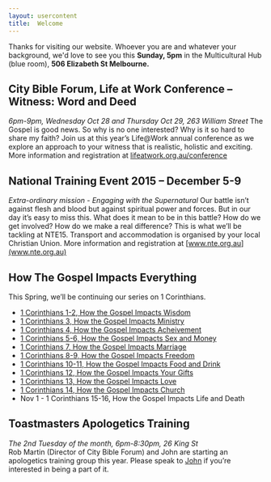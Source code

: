 ```yaml
---
layout: usercontent
title:  Welcome
---
```


Thanks for visiting our website. Whoever you are and whatever your background, we'd love to see you this __Sunday, 5pm__ in the Multicultural Hub (blue room), __506 Elizabeth St Melbourne.__

## City Bible Forum, Life at Work Conference – Witness: Word and Deed
_6pm-9pm, Wednesday Oct 28 and Thursday Oct 29, 263 William Street_
The Gospel is good news. So why is no one interested? Why is it so hard to share my faith? Join us at this year’s Life@Work annual conference as we explore an approach to your witness that is realistic, holistic and exciting. More information and registration at [lifeatwork.org.au/conference](lifeatwork.org.au/conference)

## National Training Event 2015 – December 5-9
_Extra-ordinary mission - Engaging with the Supernatural_
Our battle isn’t against flesh and blood but against spiritual power and forces. But in our day it’s easy to miss this. What does it mean to be in this battle? How do we get involved? How do we make a real difference? This is what we’ll be tackling at NTE15. Transport and accommodation is organised by your local Christian Union. More information and registration at [www.nte.org.au](www.nte.org.au)

## How The Gospel Impacts Everything
This Spring, we’ll be continuing our series on 1 Corinthians.

 * [1 Corinthians 1-2, How the Gospel Impacts Wisdom][1Cor1-2]
 * [1 Corinthians 3, How the Gospel Impacts Ministry][1Cor3]
 * [1 Corinthians 4, How the Gospel Impacts Acheivement][1Cor4]
 * [1 Corinthians 5-6, How the Gospel Impacts Sex and Money][1Cor5-6]
 * [1 Corinthians 7, How the Gospel Impacts Marriage][1Cor7]
 * [1 Corinthians 8-9, How the Gospel Impacts Freedom][1Cor8-9]
 * [1 Corinthians 10-11, How the Gospel Impacts Food and Drink][1Cor10-11]
 * [1 Corinthians 12, How the Gospel Impacts Your Gifts][1Cor12]
 * [1 Corinthians 13, How the Gospel Impacts Love][1Cor13]
 * [1 Corinthians 14, How the Gospel Impacts Church][1Cor14]
 * Nov 1 - 1 Corinthians 15-16, How the Gospel Impacts Life and Death


## Toastmasters Apologetics Training
_The 2nd Tuesday of the month, 6pm-8:30pm, 26 King St_  
Rob Martin (Director of City Bible Forum) and John are starting an apologetics training group this year. Please speak to [John] if you’re interested in being a part of it.


[John]: mailto:john.david.hudson@gmail.com
[1Cor1-2]: /2015/08/23/1_corinthians_1-2-how_the_gospel_impacts_wisdom-john_hudson.html
[1Cor3]:   /2015/08/30/1_corinthians_3-how_the_gospel_impacts_ministry-john_hudson.html
[1Cor4]:   /2015/09/06/1_corinthians_4-how_the_gospel_impacts_achievement-john_hudson.html
[1Cor5-6]: /2015/09/13/1_corinthians_5-6-how_the_gospel_impacts_sex_and_money-john_hudson.html
[1Cor7]:   /2015/09/20/1_corinthians_7-how_the_gospel_impacts_marriage-john_hudson.html
[1Cor8-9]: /2015/09/27/1_corinthians_8-9-how_the_gospel_impacts_freedom-john_hudson.html
[1Cor10-11]: /2015/10/04/1_corinthians_10-11-how_the_gospel_impacts_food_and_drink-john_hudson.html
[1Cor12]: /2015/10/11/1_corinthians_12-how_the_gospel_impacts_your_gifts-john_hudson.html
[1Cor13]: /2015/10/18/1_corinthians_13-how_the_gospel_impacts_love-john_hudson.html
[1Cor14]: /2015/10/25/1_corinthians_14-how_the_gospel_impacts_church-john_hudson.html

[Psalm12]: /2015/06/07/psalm_12-experiencing_gods_truth_in_a_world_of_confusion-john_hudson.html
[Psalm13]: /2015/06/14/psalm_13-experiencing_god_in_pain_and_suffering-john_hudson.html
[Psalm14]: /2015/06/21/psalm_14-experiecing_god_in_a_world_that_rejects_him-john_hudson.html
[Psalm15]: /2015/06/28/psalm_15-experiencing_gods_costly_integrity-john_hudson.html
[Psalm16]: /2015/07/04/psalm_16-experiencing_god_in_whole_life_worship-oli_blythe.html
[Psalm17]: /2015/07/12/psalm_17-experiencing_hope_through_the_lens_of_justice-allan_hortle.html
[Psalm18]: /2015/07/19/psalm_18-experiencing_gods_power_to_save-john_hudson.html
[Psalm19]: /2015/07/26/psalm_19-experiencing_god_through_his_word-john_hudson.html
[Psalm20]: /2015/08/02/psalm_20-experiencing_god_through_prayer-john_hudson.html
[Psalm21]: /2015/08/09/psalm_21-experiencing_gods_victory_over_evil-john_hudson.html
[Psalm22]: /2015/08/16/psalm_22-experiencing_gods_gospel_of_jesus_christ-john_hudson.html
